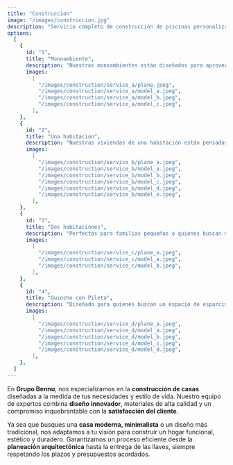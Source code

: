 ```yaml
---
title: "Construccion"
image: "/images/construccion.jpg"
description: "Servicio completo de construcción de piscinas personalizadas, adaptadas a tus necesidades y espacio."
options:
  [
    {
      id: "1",
      title: "Monoambiente",
      description: "Nuestros monoambientes están diseñados para aprovechar cada metro cuadrado de manera inteligente, integrando elementos como cocinas compactas, espacios multifuncionales y acabados de alta calidad. Ideales para quienes buscan una vivienda práctica, económica y estética, ofrecemos proyectos llave en mano que garantizan eficiencia y rapidez en la entrega.",
      images:
        [
          "/images/construction/service_a/plane.jpeg",
          "/images/construction/service_a/model_a.jpeg",
          "/images/construction/service_a/model_b.jpeg",
          "/images/construction/service_a/model_c.jpeg",
        ],
    },
    {
      id: "2",
      title: "Una habitacion",
      description: "Nuestras viviendas de una habitación están pensadas para quienes buscan un equilibrio entre espacio y funcionalidad. Incluyen dormitorios cómodos, áreas sociales prácticas y cocinas modernas con acabados personalizados. Este servicio es ideal para personas o parejas que desean un hogar acogedor, eficiente y diseñado a medida.",
      images:
        [
          "/images/construction/service_b/plane_a.jpeg",
          "/images/construction/service_b/model_a.jpeg",
          "/images/construction/service_b/model_b.jpeg",
          "/images/construction/service_b/model_c.jpeg",
          "/images/construction/service_b/model_d.jpeg",
          "/images/construction/service_b/model_e.jpeg",
        ],
    },
    {
      id: "3",
      title: "Dos habitaciones",
      description: "Perfectas para familias pequeñas o quienes buscan mayor espacio, nuestras casas de dos habitaciones incluyen diseño moderno, distribución funcional y acabados de alta calidad. Ofrecemos áreas sociales amplias, dormitorios confortables y cocinas completamente equipadas, garantizando comodidad y estilo en cada proyecto.",
      images:
        [
          "/images/construction/service_c/plane_a.jpeg",
          "/images/construction/service_c/model_a.jpeg",
          "/images/construction/service_c/model_b.jpeg",
        ],
    },
    {
      id: "4",
      title: "Quincho con Pileta",
      description: "Diseñado para quienes buscan un espacio de esparcimiento, comodidad y estilo en el hogar. Con una estructura moderna y funcional, este quincho cuenta con un diseño abierto que invita a disfrutar de reuniones al aire libre, todo mientras se está rodeado de un ambiente cálido y acogedor.",
      images:
        [
          "/images/construction/service_d/plane_a.jpeg",
          "/images/construction/service_d/model_a.jpeg",
          "/images/construction/service_d/model_b.jpeg",
          "/images/construction/service_d/model_c.jpeg",
          "/images/construction/service_d/model_d.jpeg",
        ],
    },
  ]
---
```


En **Grupo Bennu**, nos especializamos en la **construcción de casas** diseñadas a la medida de tus necesidades y estilo de vida. Nuestro equipo de expertos combina **diseño innovador**, materiales de alta calidad y un compromiso inquebrantable con la **satisfacción del cliente**.

Ya sea que busques una **casa moderna, minimalista** o un diseño más tradicional, nos adaptamos a tu visión para construir un hogar funcional, estético y duradero. Garantizamos un proceso eficiente desde la **planeación arquitectónica** hasta la entrega de las llaves, siempre respetando los plazos y presupuestos acordados.
